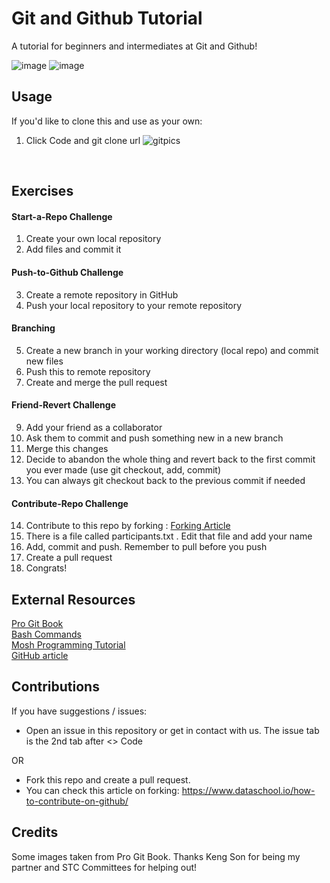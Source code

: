 # Git and Github Tutorial

A tutorial for beginners and intermediates at Git and Github!

![image](https://user-images.githubusercontent.com/19585239/128849641-8e60f119-d589-4286-b73d-aa3f32e6997c.png)
![image](https://user-images.githubusercontent.com/19585239/128849782-cc7b9728-5593-41e0-a52d-34e718f07e72.png)</br>

## Usage

If you'd like to clone this and use as your own:
  1. Click Code and git clone url
  ![gitpics](https://user-images.githubusercontent.com/19585239/132953827-ad600a55-eb19-4539-8bc6-910f3f18eaae.jpg)
<br/>

## Exercises

#### Start-a-Repo Challenge
1. Create your own local repository
2. Add files and commit it

#### Push-to-Github Challenge
3. Create a remote repository in GitHub 
4. Push your local repository to your remote repository

#### Branching
5. Create a new branch in your working directory (local repo) and commit new files
6. Push this to remote repository
7. Create and merge the pull request

#### Friend-Revert Challenge
9. Add your friend as a collaborator
10. Ask them to commit and push something new in a new branch
11. Merge this changes
12. Decide to abandon the whole thing and revert back to the first commit you ever made (use git checkout, add, commit)
13. You can always git checkout back to the previous commit if needed

#### Contribute-Repo Challenge
14. Contribute to this repo by forking : [Forking Article](https://www.dataschool.io/how-to-contribute-on-github/)
15. There is a file called participants.txt . Edit that file and add your name
16. Add, commit and push. Remember to pull before you push
17. Create a pull request 
18. Congrats!

## External Resources
[Pro Git Book](https://git-scm.com/book/en/v2/Getting-Started-About-Version-Control)\
[Bash Commands](https://www.educative.io/blog/bash-shell-command-cheat-sheet)\
[Mosh Programming Tutorial](https://www.youtube.com/watch?v=8JJ101D3knE&ab_channel=ProgrammingwithMosh)\
[GitHub article](https://docs.github.com/en/get-started/quickstart/set-up-git)

## Contributions

If you have suggestions / issues:
- Open an issue in this repository or get in contact with us. The issue tab is the 2nd tab after <> Code

OR
- Fork this repo and create a pull request.
- You can check this article on forking: https://www.dataschool.io/how-to-contribute-on-github/ 

## Credits
Some images taken from Pro Git Book. Thanks Keng Son for being my partner and STC Committees for helping out!
